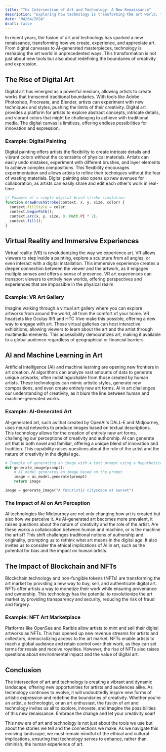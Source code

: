 ```yaml
---
title: "The Intersection of Art and Technology: A New Renaissance"
description: "Exploring how technology is transforming the art world, from digital art to AI-generated masterpieces."
date: "04/04/2024"
draft: false
---
```


In recent years, the fusion of art and technology has sparked a new renaissance, transforming how we create, experience, and appreciate art. From digital canvases to AI-generated masterpieces, technology is reshaping the art world in unprecedented ways. This transformation is not just about new tools but also about redefining the boundaries of creativity and expression.

## The Rise of Digital Art

Digital art has emerged as a powerful medium, allowing artists to create works that transcend traditional boundaries. With tools like Adobe Photoshop, Procreate, and Blender, artists can experiment with new techniques and styles, pushing the limits of their creativity. Digital art provides a platform for artists to explore abstract concepts, intricate details, and vibrant colors that might be challenging to achieve with traditional media. The digital canvas is limitless, offering endless possibilities for innovation and expression.

### Example: Digital Painting

Digital painting offers artists the flexibility to create intricate details and vibrant colors without the constraints of physical materials. Artists can easily undo mistakes, experiment with different brushes, and layer elements to achieve complex compositions. This flexibility encourages experimentation and allows artists to refine their techniques without the fear of wasting materials. Digital painting also opens up new avenues for collaboration, as artists can easily share and edit each other's work in real-time.

```javascript
// Example of a simple digital brush stroke simulation
function drawBrushStroke(context, x, y, size, color) {
  context.fillStyle = color;
  context.beginPath();
  context.arc(x, y, size, 0, Math.PI * 2);
  context.fill();
}
```

## Virtual Reality and Immersive Experiences

Virtual reality (VR) is revolutionizing the way we experience art. VR allows viewers to step inside a painting, explore a sculpture from all angles, or even interact with a digital installation. This immersive experience creates a deeper connection between the viewer and the artwork, as it engages multiple senses and offers a sense of presence. VR art experiences can transport viewers to entirely new worlds, offering perspectives and experiences that are impossible in the physical realm.

### Example: VR Art Gallery

Imagine walking through a virtual art gallery where you can explore artworks from around the world, all from the comfort of your home. VR headsets like Oculus Rift and HTC Vive make this possible, offering a new way to engage with art. These virtual galleries can host interactive exhibitions, allowing viewers to learn about the art and the artist through multimedia elements. This accessibility democratizes art, making it available to a global audience regardless of geographical or financial barriers.

## AI and Machine Learning in Art

Artificial intelligence (AI) and machine learning are opening new frontiers in art creation. AI algorithms can analyze vast amounts of data to generate unique artworks, often indistinguishable from those created by human artists. These technologies can mimic artistic styles, generate new compositions, and even create entirely new art forms. AI in art challenges our understanding of creativity, as it blurs the line between human and machine-generated works.

### Example: AI-Generated Art

AI-generated art, such as that created by OpenAI's DALL-E and Midjourney, uses neural networks to produce images based on textual descriptions. This technology allows for the creation of entirely new art forms, challenging our perceptions of creativity and authorship. AI can generate art that is both novel and familiar, offering a unique blend of innovation and tradition. This capability raises questions about the role of the artist and the nature of creativity in the digital age.

```python
# Example of generating an image with a text prompt using a hypothetical AI model
def generate_image(prompt):
    # AI model generates an image based on the prompt
    image = ai_model.generate(prompt)
    return image

image = generate_image("A futuristic cityscape at sunset")
```

### The Impact of AI on Art Perception

AI technologies like Midjourney are not only changing how art is created but also how we perceive it. As AI-generated art becomes more prevalent, it raises questions about the nature of creativity and the role of the artist. Are these works a collaboration between human and machine, or is the machine the artist? This shift challenges traditional notions of authorship and originality, prompting us to rethink what art means in the digital age. It also invites us to consider the ethical implications of AI in art, such as the potential for bias and the impact on human artists.

## The Impact of Blockchain and NFTs

Blockchain technology and non-fungible tokens (NFTs) are transforming the art market by providing a new way to buy, sell, and authenticate digital art. NFTs offer artists a way to monetize their work while ensuring provenance and ownership. This technology has the potential to revolutionize the art market by providing transparency and security, reducing the risk of fraud and forgery.

### Example: NFT Art Marketplace

Platforms like OpenSea and Rarible allow artists to mint and sell their digital artworks as NFTs. This has opened up new revenue streams for artists and collectors, democratizing access to the art market. NFTs enable artists to reach a global audience and retain control over their work, as they can set terms for resale and receive royalties. However, the rise of NFTs also raises questions about environmental impact and the value of digital art.

## Conclusion

The intersection of art and technology is creating a vibrant and dynamic landscape, offering new opportunities for artists and audiences alike. As technology continues to evolve, it will undoubtedly inspire new forms of artistic expression and redefine the boundaries of creativity. Whether you're an artist, a technologist, or an art enthusiast, the fusion of art and technology invites us all to explore, innovate, and imagine the possibilities of this new renaissance. Embrace the change and let your creativity soar!

This new era of art and technology is not just about the tools we use but about the stories we tell and the connections we make. As we navigate this evolving landscape, we must remain mindful of the ethical and cultural implications, ensuring that technology serves to enhance, rather than diminish, the human experience of art. 
